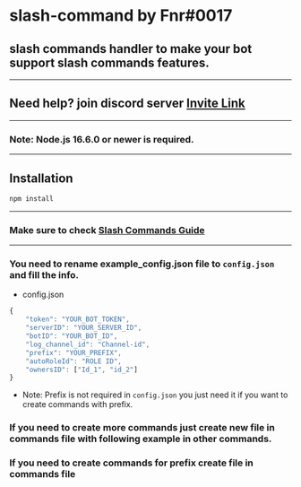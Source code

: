 # slash-command by Fnr#0017

## slash commands handler to make your bot support slash commands features.
---
## Need help? join discord server [Invite Link](https://discord.gg/hHweGgGqXa)

---
### Note: Node.js 16.6.0 or newer is required.
---

## Installation

```sh
npm install
```

---
### Make sure to check [Slash Commands Guide](https://discordjs.guide/interactions/slash-commands.html#registering-slash-commands)
---
### You need to rename example_config.json file to `config.json` and fill the info.

- config.json
```js
{
    "token": "YOUR_BOT_TOKEN",
    "serverID": "YOUR_SERVER_ID",
    "botID": "YOUR_BOT_ID",
    "log_channel_id": "Channel-id",
    "prefix": "YOUR_PREFIX",
    "autoRoleId": "ROLE ID",
    "ownersID": ["Id_1", "id_2"]
}
```
- Note: Prefix is not required in `config.json` you just need it if you want to create commands with prefix.

### If you need to create more commands just create new file in commands file with following example in other commands.

### If you need to create commands for prefix create file in commands file
